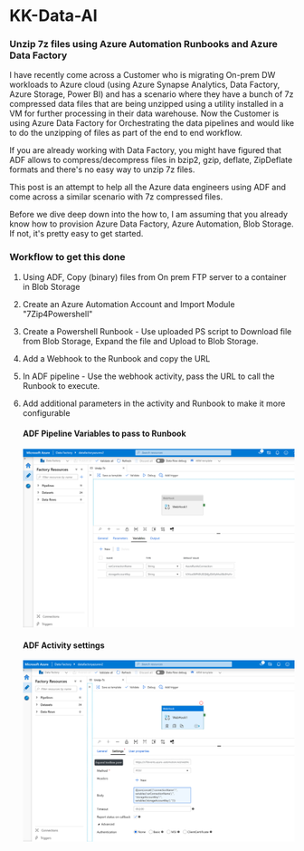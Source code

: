 # KK-Data-AI
### Unzip 7z files using Azure Automation Runbooks and Azure Data Factory

I have recently come across a Customer who is migrating On-prem DW workloads to Azure cloud (using Azure Synapse Analytics, Data Factory, Azure Storage, Power BI) and has a scenario where they have a bunch of 7z compressed data files that are being unzipped using a utility installed in a VM for further processing in their data warehouse. Now the Customer is using Azure Data Factory for Orchestrating the data pipelines and would like to do the unzipping of files as part of the end to end workflow.

If you are already working with Data Factory, you might have figured that ADF allows to compress/decompress files in bzip2, gzip, deflate, ZipDeflate formats and there's no easy way to unzip 7z files.

This post is an attempt to help all the Azure data engineers using ADF and come across a similar scenario with 7z compressed files.

Before we dive deep down into the how to, I am assuming that you already know how to provision Azure Data Factory, Azure Automation, Blob Storage.  If not, it's pretty easy to get started.

### Workflow to get this done
  1. Using ADF, Copy (binary) files from On prem FTP server to a container in Blob Storage  
  2. Create an Azure Automation Account and Import Module "7Zip4Powershell"   
  3. Create a Powershell Runbook - Use uploaded PS script  to Download file from Blob Storage, Expand the file and Upload to Blob Storage. 
  4. Add a Webhook to the Runbook and copy the URL  
  5. In ADF pipeline - Use the webhook activity, pass the URL to call the Runbook to execute. 
  6. Add additional parameters in the activity and Runbook to make it more configurable
  
      #### ADF Pipeline Variables to pass to Runbook
      
      ![ADF pipeline](https://github.com/KiranKalyanam/KK-Data-AI/blob/master/Capture2.PNG)
      
      #### ADF Activity settings
  
      ![ADF pipeline](https://github.com/KiranKalyanam/KK-Data-AI/blob/master/Capture1.PNG)




